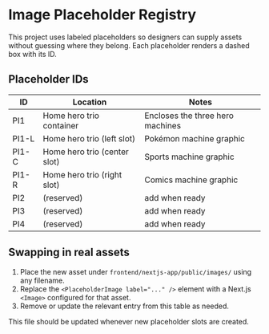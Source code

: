# Image Placeholder Registry

This project uses labeled placeholders so designers can supply assets without guessing where they belong. Each placeholder renders a dashed box with its ID.

## Placeholder IDs

| ID    | Location                              | Notes                           |
|-------|---------------------------------------|---------------------------------|
| PI1   | Home hero trio container              | Encloses the three hero machines|
| PI1-L | Home hero trio (left slot)            | Pokémon machine graphic         |
| PI1-C | Home hero trio (center slot)          | Sports machine graphic          |
| PI1-R | Home hero trio (right slot)           | Comics machine graphic          |
| PI2   | (reserved)                            | add when ready                  |
| PI3   | (reserved)                            | add when ready                  |
| PI4   | (reserved)                            | add when ready                  |

## Swapping in real assets

1. Place the new asset under `frontend/nextjs-app/public/images/` using any filename.
2. Replace the `<PlaceholderImage label="..." />` element with a Next.js `<Image>` configured for that asset.
3. Remove or update the relevant entry from this table as needed.

This file should be updated whenever new placeholder slots are created.
